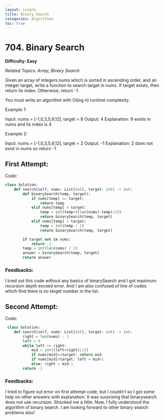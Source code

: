 ```yaml
---
layout: single
title: Binary Search
categories: Algorithms
toc: true
---
```


# 704. Binary Search

**Difficulty: Easy**

*Related Topics: Array, Binary Search*

Given an array of integers nums which is sorted in ascending order, and an integer target, write a function to search target in nums. If target exists, then return its index. Otherwise, return -1.

You must write an algorithm with O(log n) runtime complexity.
 
Example 1:

Input: nums = [-1,0,3,5,9,12], target = 9
Output: 4
Explanation: 9 exists in nums and its index is 4

Example 2:

Input: nums = [-1,0,3,5,9,12], target = 2
Output: -1
Explanation: 2 does not exist in nums so return -1

## First Attempt:

Code:
```python
class Solution:
    def search(self, nums: List[int], target: int) -> int:
        def binarySearch(temp, target):
            if nums[temp] == target:
                return temp
            elif nums[temp] < target:
                temp = int(temp+((len(nums)-temp)/2))
                return binarySearch(temp, target)
            elif nums[temp] > target:
                temp = int(temp / 2)
                return binarySearch(temp, target)

        if target not in nums:
            return -1
        temp = int(len(nums) / 2)
        answer = binarySearch(temp, target)
        return answer
```        
### Feedbacks: 
I tried out this code without any basics of binarySearch and I got maximum recursion depth exceed error. And I am also confused of line of codes which find there is no target number in the list.
 
## Second Attempt:
 
Code: 
```python
 class Solution:
    def search(self, nums: List[int], target: int) -> int:
        right = len(nums) - 1
        left = 0
        while left <= right:
            mid = int((left+right)//2)
            if nums[mid]==target: return mid
            if nums[mid]<target: left = mid+1
            else: right = mid-1
        return -1
```       
### Feedbacks: 
I tried to figure out error on first attempt code, but I couldn't so I got some help on other answers with explanation. It was surprising that binarysearch does not use recursion. Shocked me a little. Now, I fully understood the algorithm of binary search. I am looking forward to other binary search problems also!   
